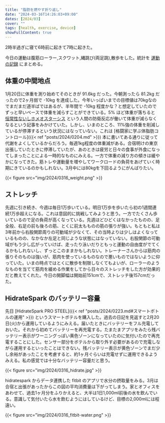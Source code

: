 ```yaml
---
title: "脂肪を燃やす折り返し"
date: "2024-03-16T14:26:03+09:00"
dates: [2024/03]
cover: ""
tags: [health, exercise, device]
showFullContent: true
---
```


2時半過ぎに寝て6時前に起きて7時に起きた。

今日の運動は腹筋ローラー,スクワット,縄跳び(両足跳),散歩をした。統計を [運動の記録](https://docs.google.com/spreadsheets/d/1bg85QtM-LciUgey8I79uI7vW2PEwsP6TVdeIRVkACBg/edit?usp=sharing) にまとめる。

## 体重の中間地点

1月20日に体重を測り始めてそのときが 91.6kg だった。今朝測ったら 81.2kg だったので2ヶ月弱で -10kg を達成した。今年いっぱいまでの目標値は70kgなのでまだまだ道半ばではあるが、半年間で -10kg 程度かな？と想定していたのでずっと早いペースで体重を減らすことができている。5% ほど体重が落ちると [恒常性ないしホメオスターシス](https://ja.wikipedia.org/wiki/%E6%81%92%E5%B8%B8%E6%80%A7) という人間の防衛反応が働いて体重が減らなくなるという記事をみかけていた。しかし、いまのところ、11%強の体重を削減しているが停滞するという状況にはなっていない。これは [格闘家に学ぶ体脂肪コントロール]({{< ref "posts/2024/0204.md" >}}) 本に書いてある通りに従って代謝をよくしているからだろう。毎週1kg程度の体重減がある。合宿明けの東京出張していたときに停滞していたが、あのときは疲労と日々の食事が外食になってしまったことによる一時的なものにみえる。一方で体重の減り方の傾きは緩やかになってきた。筋トレや運動量を増やしてワークロードの負荷をあげていく時期にきているのかもしれない。3月中には80kgを下回るようにがんばりたい。

{{< figure src="img/2024/0316_weight.png" >}}

## ストレッチ

先週に引き続き、今週は毎日1万歩いている。明日1万歩を歩いたら初の1週間連続1万歩超えになる。これは意図的に挑戦してみようと思う。一方でたくさん歩いているので足の負荷が高くなっている。先週ほどひどくはなかったものの、足全般、右足の前も後ろの筋、とくに前太もものの筋の張りが強い。もともと私は3年前から右股関節周りの可動域が少なくて、その当時よりは少しはよくなっているものの、なかなか左足と同じような状態にはなっていない。右股関節の可動域がもう少し広がっていけば、走ったり泳いだりともっと運動の自由度がでてくるかもしれないし、ずっとこのままかもしれない。トレーナーさんからは筋肉の張りそのものは強いが、筋肉を使っているものなので悪いものではないように仰っていた。いまの時点ではとくに散歩を制限しなくてもよいが、ローラーのようなものを当てて筋肉を緩める作業をしてから日々のストレッチをした方が効果的だと教えてくれた。今日の開脚幅は開始前151cmで、ストレッチ後157cmだった。

## HidrateSpark のバッテリー容量

先日 [HidrateSpark PRO STEEL]({{< ref "posts/2024/0223.md#スマートボトルの運用" >}}) というスマートボテルを購入した。過去の日記を見返すと2月20日(火)から運用しているようにみえる。届いたときにバッテリーをフル充電しておいた。それから初めてバッテリーを再充電する。たまたまアプリをみたら残バッテリー表示がワーニングっぽい黄色ゾーンになっていたのに気付いたので再充電することにした。センサー部分をボテルから取り外す必要があるので充電しながら運用するといったことはできない。残バッテリー表示が黄色ゾーンでまだ少し余裕があったことを考慮すると、約1ヶ月ぐらいは充電せずに運用できるようみえる。私の感覚では十分なバッテリー容量だと思う。

{{< figure src="img/2024/0316_hidrate.jpg" >}}

hidratespark からデータ連携した fitbit のアプリで水分の摂取量をみる。3月は合宿と出張があったからこの図の平均消費量は下がってしまう。家とオフィスをあわせて、過去1ヶ月分をふりかえると、大半は1日1,000ml前後の水を飲んでいる。意識して気付いたら水を飲むようにはしているけど、目標の2,000mlには程遠い。

{{< figure src="img/2024/0316_fitbit-water.png" >}}
